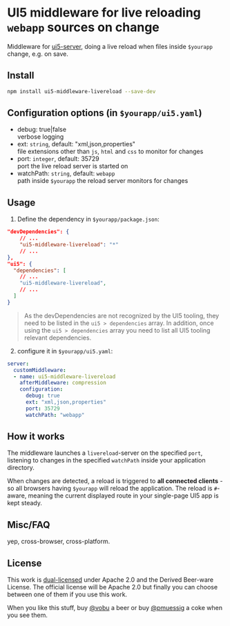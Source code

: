 # UI5 middleware for live reloading `webapp` sources on change

Middleware for [ui5-server](https://github.com/SAP/ui5-server), doing a live reload when files inside `$yourapp` change, e.g. on save.

## Install

```bash
npm install ui5-middleware-livereload --save-dev
```

## Configuration options (in `$yourapp/ui5.yaml`)

- debug: true|false  
  verbose logging
- ext: `string`, default: "xml,json,properties"  
  file extensions other than `js`, `html` and `css` to monitor for changes
- port: `integer`, default: 35729  
  port the live reload server is started on
- watchPath: `string`, default: `webapp`  
  path inside `$yourapp` the reload server monitors for changes

## Usage

1. Define the dependency in `$yourapp/package.json`:

```json
"devDependencies": {
    // ...
    "ui5-middleware-livereload": "*"
    // ...
},
"ui5": {
  "dependencies": [
    // ...
    "ui5-middleware-livereload",
    // ...
  ]
}
```

> As the devDependencies are not recognized by the UI5 tooling, they need to be listed in the `ui5 > dependencies` array. In addition, once using the `ui5 > dependencies` array you need to list all UI5 tooling relevant dependencies.

2. configure it in `$yourapp/ui5.yaml`:

```yaml
server:
  customMiddleware:
  - name: ui5-middleware-livereload
    afterMiddleware: compression
    configuration:
      debug: true
      ext: "xml,json,properties"
      port: 35729
      watchPath: "webapp"
```

## How it works

The middleware launches a `livereload`-server on the specified `port`, listening to changes in the specified `watchPath` inside your application directory.

When changes are detected, a reload is triggered to **all connected clients** - so all browsers having `$yourapp` will reload the application. The reload is `#`-aware, meaning the current displayed route in your single-page UI5 app is kept steady.

## Misc/FAQ

yep, cross-browser, cross-platform.

## License

This work is [dual-licensed](../../LICENSE) under Apache 2.0 and the Derived Beer-ware License. The official license will be Apache 2.0 but finally you can choose between one of them if you use this work.

When you like this stuff, buy [@vobu](https://twitter.com/vobu) a beer or buy [@pmuessig](https://twitter.com/pmuessig) a coke when you see them.
